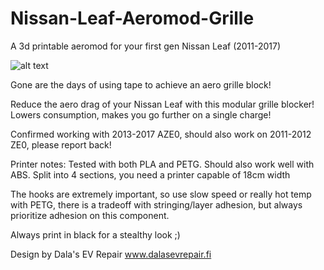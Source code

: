 # Nissan-Leaf-Aeromod-Grille
A 3d printable aeromod for your first gen Nissan Leaf (2011-2017)

![alt text](https://github.com/dalathegreat/Nissan-Leaf-Aeromod-Grille/blob/master/Result.jpg)

Gone are the days of using tape to achieve an aero grille block!

Reduce the aero drag of your Nissan Leaf with this modular grille blocker! Lowers consumption, makes you go further on a single charge!

Confirmed working with 2013-2017 AZE0, should also work on 2011-2012 ZE0, please report back!


Printer notes:
Tested with both PLA and PETG. Should also work well with ABS. Split into 4 sections, you need a printer capable of 18cm width

The hooks are extremely important, so use slow speed or really hot temp with PETG, there is a tradeoff with stringing/layer adhesion, but always prioritize adhesion on this component.

Always print in black for a stealthy look ;)


Design by Dala's EV Repair
www.dalasevrepair.fi
